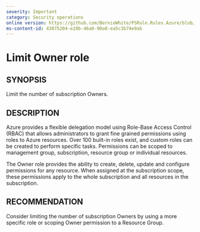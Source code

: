 ```yaml
---
severity: Important
category: Security operations
online version: https://github.com/BernieWhite/PSRule.Rules.Azure/blob/master/docs/rules/en/Azure.RBAC.LimitOwner.md
ms-content-id: 43075204-e28b-46a0-90a0-ea5c3b74e9ab
---
```


# Limit Owner role

## SYNOPSIS

Limit the number of subscription Owners.

## DESCRIPTION

Azure provides a flexible delegation model using Role-Base Access Control (RBAC) that allows administrators to grant fine grained permissions using roles to Azure resources. Over 100 built-in roles exist, and custom roles can be created to perform specific tasks.
Permissions can be scoped to management group, subscription, resource group or individual resources.

The Owner role provides the ability to create, delete, update and configure permissions for any resource.
When assigned at the subscription scope, these permissions apply to the whole subscription and all resources in the subscription.

## RECOMMENDATION

Consider limiting the number of subscription Owners by using a more specific role or scoping Owner permission to a Resource Group.
